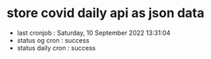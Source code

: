 # store covid daily api as json data

- last cronjob : Saturday, 10 September 2022 13:31:04
- status og cron : success
- status daily cron : success
      
      